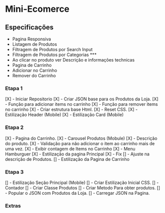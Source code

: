 
# Mini-Ecomerce


## Especificações

- Pagina Responsiva
- Listagem de Produtos
- Filtragem de Produtos por Search Input
- Filtragem de Produtos por Categorias ***
- Ao clicar no produto ver Descrição e informações technicas
- Pagina de Carrinho
- Adicionar no Carrinho
- Remover do Carrinho


### Etapa 1

[X] - Iniciar Repositorio
[X] - Criar JSON base para os Produtos da Loja.
[X] - Função para adicionar items no carrinho
[X] - Função para remover items no carrinho
[X] - Criar estrutura base Html.
[X] - Reset CSS.
[X] - Estilização Header (Mobile)
[X] - Estilização Card (Mobile)

### Etapa 2

[X] - Pagina do Carrinho.
[X] - Carousel Produtos (Mobule)
[X] - Descrição do produto.
[X] - Validação para não adicionar o item ao carrinho mais de uma vez.
[X] - Exibir contagem de Items no Carrinho
[X] - Menu Hamburguer
[X] - Estilização da pagina Principal
[X] - Fix
[] - Ajuste na descrição de Produtos.
[] - Estilização da Pagina de Carrinho

### Etapa 3
[] - Estilização Seção Principal (Mobile)
[] - Criar Estilização Inicial CSS.
[] - Contador
[] - Criar Classe Produtos
[] - Criar Metodo Para obter produtos.
[] - Popular o JSON com Produtos da Loja.
[] - Carregar JSON na Pagina.

### Extras